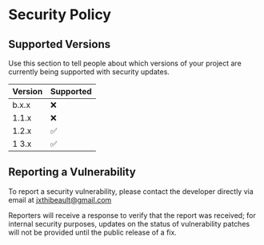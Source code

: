 # Security Policy

## Supported Versions

Use this section to tell people about which versions of your project are
currently being supported with security updates.

| Version | Supported          |
| ------- | ------------------ |
| b.x.x   | :x: |
| 1.1.x   | :x:                |
| 1.2.x   | :white_check_mark: |
| 1 3.x   | :white_check_mark: |

## Reporting a Vulnerability

To report a security vulnerability, please contact the developer directly via email at <jxthibeault@gmail.com>

Reporters will receive a response to verify that the report was received; for internal security purposes, updates 
on the status of vulnerability patches will not be provided until the public release of a fix.
